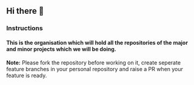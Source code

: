 ## Hi there 👋

### Instructions
#### This is the organisation which will hold all the repositories of the major and minor projects which we will be doing.
<p><strong>Note:</strong> Please fork the repository before working on it, create seperate feature branches in your personal repository and raise a PR when your feature is ready.<p>
